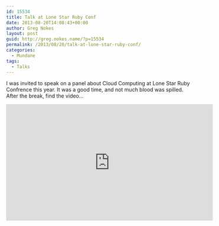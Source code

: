 ```yaml
---
id: 15534
title: Talk at Lone Star Ruby Conf
date: 2013-08-20T14:08:43+00:00
author: Greg Nokes
layout: post
guid: http://greg.nokes.name/?p=15534
permalink: /2013/08/20/talk-at-lone-star-ruby-conf/
categories:
  - Mundane
tags:
  - Talks
---
```

I was invited to speak on a panel about Cloud Computing at Lone Star Ruby Confrence this year. It was a good time, and not much blood was spilled. After the break, find the video...


<iframe src="http://www.youtube.com/embed/BL_yHui-80M" height="315" width="560" allowfullscreen="" frameborder="0"></iframe>